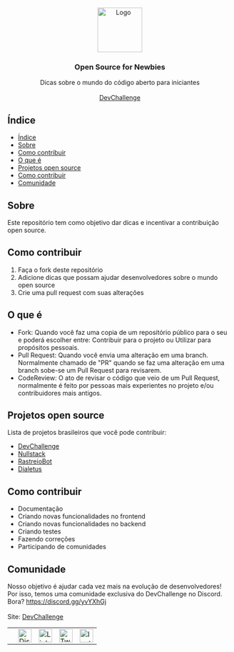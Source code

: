 <br />
<p align="center">
    <a href="https://devchallenge.com.br/">
    <img src="https://trello-attachments.s3.amazonaws.com/590fa896d2d25e50583de620/500x500/0bdcc819ea145cb0167619c6d00f2174/D.png" alt="Logo" width="100" height="100">
  </a>
  
  <h3 align="center">Open Source for Newbies</h3>

  <p align="center">
    Dicas sobre o mundo do código aberto para iniciantes
       <br />
    <br />
     <a href="https://www.devchallenge.com.br/">DevChallenge</a>
  </p>

## Índice

- [Índice](#índice)
- [Sobre](#sobre)
- [Como contribuir](#como-contribuir)
- [O que é](#o-que-é)
- [Projetos open source](#projetos-open-source)
- [Como contribuir](#como-contribuir-1)
- [Comunidade](#comunidade)

## Sobre

Este repositório tem como objetivo dar dicas e incentivar a contribuição open source.

## Como contribuir

1. Faça o fork deste repositório
2. Adicione dicas que possam ajudar desenvolvedores sobre o mundo open source
3. Crie uma pull request com suas alterações

## O que é

- Fork: Quando você faz uma copia de um repositório público para o seu e poderá escolher entre: Contribuir para o projeto ou Utilizar para propósitos pessoais.
- Pull Request: Quando você envia uma alteração em uma branch. Normalmente chamado de "PR" quando se faz uma alteração em uma branch sobe-se um Pull Request para revisarem.
- CodeReview: O ato de revisar o código que veio de um Pull Request, normalmente é feito por pessoas mais experientes no projeto e/ou contribuidores mais antigos.

## Projetos open source

Lista de projetos brasileiros que você pode contribuir:
- [DevChallenge](https://devchallenge.com.br)
- [Nullstack](https://github.com/nullstack/nullstack)
- [RastreioBot](https://github.com/GabrielRF/RastreioBot)
- [Dialetus](https://github.com/dialetus/dialetus-service)

## Como contribuir

- Documentação
- Criando novas funcionalidades no frontend
- Criando novas funcionalidades no backend
- Criando testes
- Fazendo correções
- Participando de comunidades

## Comunidade

Nosso objetivo é ajudar cada vez mais na evolução de desenvolvedores! Por isso, temos uma comunidade exclusiva do DevChallenge no Discord. Bora? <https://discord.gg/yvYXhGj> <br>
<br>
Site: [DevChallenge](https://www.devchallenge.com.br/) <br>

<table style="border-color:transparent">
    <th>
        <td><a href="https://discord.gg/yvYXhGj"><img src="https://cdn3.iconfinder.com/data/icons/discord/64/discord_20-512.png" width="30px" height="30px" alt="Discord">      </a></td>
    <td><a href="https://www.linkedin.com/company/devchallenge/"><img src="https://image.flaticon.com/icons/svg/1384/1384014.svg" width="30px" height="30px"                alt="Linkedin"></a></td>
    <td><a href="https://twitter.com/dev_challenge"><img src="https://cdn3.iconfinder.com/data/icons/picons-social/57/43-twitter-512.png" width="30px" height="30px"        alt="Twitter"></a</td>
    <td><a href="https://www.instagram.com/devchallenge/"><img src="https://cdn4.iconfinder.com/data/icons/picons-social/57/38-instagram-3-512.png" width="30px"            height="30px" alt="Instagram"></a></td>
    </th>
</table>
